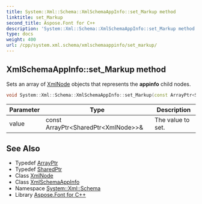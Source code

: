 ```yaml
---
title: System::Xml::Schema::XmlSchemaAppInfo::set_Markup method
linktitle: set_Markup
second_title: Aspose.Font for C++
description: 'System::Xml::Schema::XmlSchemaAppInfo::set_Markup method. Sets an array of XmlNode objects that represents the appinfo child nodes in C++.'
type: docs
weight: 400
url: /cpp/system.xml.schema/xmlschemaappinfo/set_markup/
---
```

## XmlSchemaAppInfo::set_Markup method


Sets an array of [XmlNode](../../../system.xml/xmlnode/) objects that represents the **appinfo** child nodes.

```cpp
void System::Xml::Schema::XmlSchemaAppInfo::set_Markup(const ArrayPtr<SharedPtr<XmlNode>> &value)
```


| Parameter | Type | Description |
| --- | --- | --- |
| value | const ArrayPtr\<SharedPtr\<XmlNode\>\>\& | The value to set. |

## See Also

* Typedef [ArrayPtr](../../../system/arrayptr/)
* Typedef [SharedPtr](../../../system/sharedptr/)
* Class [XmlNode](../../../system.xml/xmlnode/)
* Class [XmlSchemaAppInfo](../)
* Namespace [System::Xml::Schema](../../)
* Library [Aspose.Font for C++](../../../)
